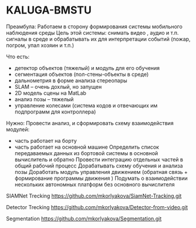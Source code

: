 # KALUGA-BMSTU

Преамбула:
Работаем в сторону формирования системы мобильного наблюдения среды
Цель этой системы: снимать видео , аудио и т.п. сигналы в среде и обрабатывать их для интерпретации событий (пожар, погром, упал хозяин и т.п.)

Что есть:
- детектор объектов (тяжелый) и модуль для его обучения
- сегментация объектов (пол-стены-объекты в среде)
- дальнометрия в форме анализа стереопары
- SLAM – очень дохлый, но запущен
- 2D модель сцены на MatLab 
- анализ позы – тяжелый
- управление колесами (система кодов и отвечающих им подпрограмм для контроллера)

Нужно:
Провести анализ, и сформировать схему взаимодействия модулей:
- часть работает на борту
- часть работает на основной машине
Определить список передаваемых данных из бортовой системы в основной вычислитель и обратно
Провести интеграцию отдельных частей в общий рабочий процесс
Дорабатывать схему обучения и анализа позы
Доработать модуль управления движением (обратная связь + формирование программы движения )
Подумать о взаимодействии нескольких автономных платформ без основного вычислителя


SIAMNet Trecking https://github.com/mkorlyakova/SiamNet-Tracking.git

Detector Trecking https://github.com/mkorlyakova/Detector-from-video.git

Segmentation https://github.com/mkorlyakova/Segmentation.git
